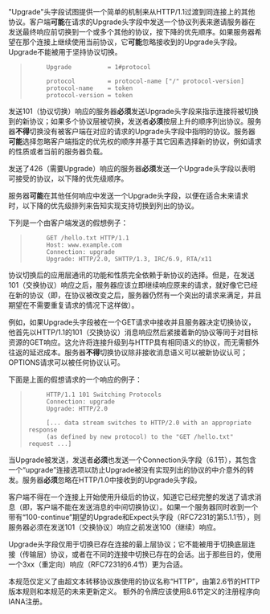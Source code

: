 "Upgrade"头字段试图提供一个简单的机制来从HTTP/1.1过渡到同连接上的其他协议。客户端**可能**在请求的Upgrade头字段中发送一个协议列表来邀请服务器在发送最终响应前切换到一个或多个其他的协议，按下降的优先顺序。如果服务器希望在那个连接上继续使用当前协议，它**可能**忽略接收到的Upgrade头字段。Upgrade不能被用于坚持协议切换。

> ```
>      Upgrade          = 1#protocol
>
>      protocol         = protocol-name ["/" protocol-version]
>      protocol-name    = token
>      protocol-version = token
> ```

发送101（协议切换）响应的服务器**必须**发送Upgrade头字段来指示连接将被切换到的新协议；如果多个协议层被切换，发送者**必须**按层上升的顺序列出协议。服务器**不得**切换没有被客户端在对应的请求的Upgrade头字段中指明的协议。服务器**可能**选择忽略客户端指定的优先权的顺序并基于其它因素选择新的协议，例如请求的性质或者当前的服务器负载。

发送了426（需要Upgrade）响应的服务器**必须**发送一个Upgrade头字段以表明可接受的协议，以下降的优先级顺序。

服务器**可能**在其他任何响应中发送一个Upgrade头字段，以便在适合未来请求时，以下降的优先级排列来告知实现支持切换到列出的协议。

下列是一个由客户端发送的假想例子：

> ```
>      GET /hello.txt HTTP/1.1
>      Host: www.example.com
>      Connection: upgrade
>      Upgrade: HTTP/2.0, SHTTP/1.3, IRC/6.9, RTA/x11
> ```

协议切换后的应用层通讯的功能和性质完全依赖于新协议的选择。但是，在发送101（交换协议）响应之后，服务器应该立即继续响应原来的请求，就好像它已经在新的协议（即，在协议被改变之后，服务器仍然有一个突出的请求来满足，并且期望在不需要重复请求的情况下这样做）。

例如，如果Upgrade头字段被在一个GET请求中接收并且服务器决定切换协议，他首先以HTTP/1.1的101（交换协议）消息响应然后紧接着新的协议等同于对目标资源的GET响应。这允许将连接升级到与HTTP具有相同语义的协议，而无需额外往返的延迟成本。服务器**不得**切换协议除非接收消息语义可以被新协议认可；OPTIONS请求可以被任何协议认可。

下面是上面的假想请求的一个响应的例子：

> ```
>      HTTP/1.1 101 Switching Protocols
>      Connection: upgrade
>      Upgrade: HTTP/2.0
>
>      [... data stream switches to HTTP/2.0 with an appropriate response
>      (as defined by new protocol) to the "GET /hello.txt" request ...]
> ```

当Upgrade被发送，发送者**必须**也发送一个Connection头字段（6.1节），其包含一个“upgrade”连接选项以防止Upgrade被没有实现列出的协议的中介意外的转发。服务器**必须**忽略在HTTP/1.0中接收到的Upgrade头字段。

客户端不得在一个连接上开始使用升级后的协议，知道它已经完整的发送了请求消息（即，客户端不能在发送消息的中间切换协议）。如果一个服务器同时收到一个带有“100-continue”期望的Upgrade和Expect头字段（RFC7231的第5.1.1节），则服务器必须在发送101（交换协议）响应之前发送100（继续）响应。

Upgrade头字段仅用于切换已存在连接的最上层协议；它不能被用于切换底层连接（传输层）协议，或者在不同的连接中切换已存在的会话。出于那些目的，使用一个3xx（重定向）响应（RFC7231的6.4节）更为合适。

本规范仅定义了由超文本转移协议族使用的协议名称“HTTP”，由第2.6节的HTTP版本规则和本规范的未来更新定义。 额外的令牌应该使用8.6节定义的注册程序向IANA注册。
